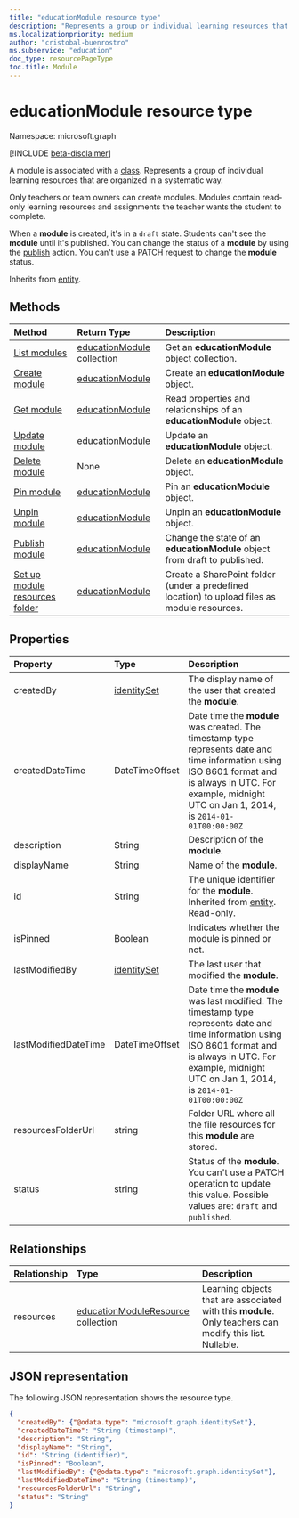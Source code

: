 ```yaml
---
title: "educationModule resource type"
description: "Represents a group or individual learning resources that are then arranged in a neat, systematic manner."
ms.localizationpriority: medium
author: "cristobal-buenrostro"
ms.subservice: "education"
doc_type: resourcePageType
toc.title: Module
---
```


# educationModule resource type

Namespace: microsoft.graph

[!INCLUDE [beta-disclaimer](../../includes/beta-disclaimer.md)]

A module is associated with a [class](../resources/educationclass.md). Represents a group of individual learning resources that are organized in a systematic way.

Only teachers or team owners can create modules. Modules contain read-only learning resources and assignments the teacher wants the student to complete.

When a **module** is created, it's in a `draft` state. Students can't see the **module** until it's published. You can change the status of a **module** by using the [publish](../api/educationmodule-publish.md) action. You can't use a PATCH request to change the **module** status.


Inherits from [entity](../resources/entity.md).

## Methods

| Method		   | Return Type	|Description|
|:---------------|:--------|:----------|
|[List modules](../api/educationclass-list-modules.md) |[educationModule](educationmodule.md) collection| Get an **educationModule** object collection.|
|[Create module](../api/educationclass-post-module.md) | [educationModule](educationmodule.md)	|Create an **educationModule** object. |
|[Get module](../api/educationmodule-get.md) | [educationModule](educationmodule.md) |Read properties and relationships of an **educationModule** object.|
|[Update module](../api/educationmodule-update.md) | [educationModule](educationmodule.md)	|Update an **educationModule** object. |
|[Delete module](../api/educationmodule-delete.md) | None |Delete an **educationModule** object. |
|[Pin module](../api/educationmodule-pin.md) | [educationModule](educationmodule.md)	|Pin an **educationModule** object. |
|[Unpin module](../api/educationmodule-unpin.md) | [educationModule](educationmodule.md)	|Unpin an **educationModule** object. |
|[Publish module](../api/educationmodule-publish.md)|[educationModule](educationmodule.md)|Change the state of an **educationModule** object from draft to published.|
|[Set up module resources folder](../api/educationmodule-setupresourcesfolder.md)| [educationModule](educationmodule.md)| Create a SharePoint folder (under a predefined location) to upload files as module resources.|

## Properties
| Property	   | Type	|Description|
|:---------------|:--------|:----------|
|createdBy|[identitySet](identityset.md)| The display name of the user that created the **module**. |
|createdDateTime|DateTimeOffset|Date time the **module** was created. The timestamp type represents date and time information using ISO 8601 format and is always in UTC. For example, midnight UTC on Jan 1, 2014, is `2014-01-01T00:00:00Z`|
|description|String|Description of the **module**.|
|displayName|String|Name of the **module**.|
|id|String| The unique identifier for the **module**. Inherited from [entity](../resources/entity.md). Read-only.|
|isPinned|Boolean|Indicates whether the module is pinned or not.|
|lastModifiedBy|[identitySet](identityset.md)| The last user that modified the **module**. |
|lastModifiedDateTime|DateTimeOffset|Date time the **module** was last modified. The timestamp type represents date and time information using ISO 8601 format and is always in UTC. For example, midnight UTC on Jan 1, 2014, is `2014-01-01T00:00:00Z`|
|resourcesFolderUrl|string| Folder URL where all the file resources for this **module** are stored.|
|status|string| Status of the **module**. You can't use a PATCH operation to update this value. Possible values are: `draft` and `published`.|

## Relationships
| Relationship | Type	|Description|
|:---------------|:--------|:----------|
|resources|[educationModuleResource](educationmoduleresource.md) collection| Learning objects that are associated with this **module**. Only teachers can modify this list. Nullable.|

## JSON representation

The following JSON representation shows the resource type.

<!-- {
  "blockType": "resource",
  "keyProperty":"id",
  "optionalProperties": [
  ],
  "@odata.type": "microsoft.graph.educationModule"
}-->

```json
{
  "createdBy": {"@odata.type": "microsoft.graph.identitySet"},
  "createdDateTime": "String (timestamp)",
  "description": "String",
  "displayName": "String",
  "id": "String (identifier)",
  "isPinned": "Boolean",
  "lastModifiedBy": {"@odata.type": "microsoft.graph.identitySet"},
  "lastModifiedDateTime": "String (timestamp)",
  "resourcesFolderUrl": "String",
  "status": "String"
}
```
